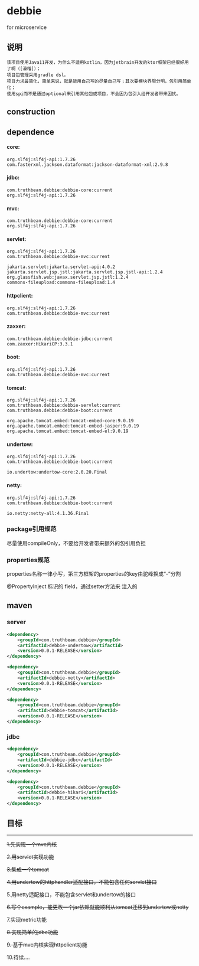 # debbie
for microservice

## 说明
    该项目使用Java11开发，为什么不适用kotlin，因为jetbrain开发的ktor框架已经很好用了啊（[滑稽]）；
    项目包管理采用gradle dsl。
    项目力求最简化，简单来说，就是能用自己写的尽量自己写；其次要模块界限分明，包引用简单化；
    使用spi而不是通过optional来引用其他包或项目，不会因为包引入给开发者带来困扰。

## construction


## dependence
#### core: 
    org.slf4j:slf4j-api:1.7.26
    com.fasterxml.jackson.dataformat:jackson-dataformat-xml:2.9.8

#### jdbc:
    com.truthbean.debbie:debbie-core:current
    org.slf4j:slf4j-api:1.7.26

#### mvc:
    com.truthbean.debbie:debbie-core:current
    org.slf4j:slf4j-api:1.7.26

#### servlet: 
    org.slf4j:slf4j-api:1.7.26
    com.truthbean.debbie:debbie-mvc:current

    jakarta.servlet:jakarta.servlet-api:4.0.2
    jakarta.servlet.jsp.jstl:jakarta.servlet.jsp.jstl-api:1.2.4
    org.glassfish.web:javax.servlet.jsp.jstl:1.2.4
    commons-fileupload:commons-fileupload:1.4
    
#### httpclient:
    org.slf4j:slf4j-api:1.7.26
    com.truthbean.debbie:debbie-mvc:current

#### zaxxer:
    com.truthbean.debbie:debbie-jdbc:current
    com.zaxxer:HikariCP:3.3.1
    
#### boot:
    org.slf4j:slf4j-api:1.7.26
    com.truthbean.debbie:debbie-mvc:current
    
#### tomcat:
    org.slf4j:slf4j-api:1.7.26
    com.truthbean.debbie:debbie-servlet:current
    com.truthbean.debbie:debbie-boot:current
    
    org.apache.tomcat.embed:tomcat-embed-core:9.0.19
    org.apache.tomcat.embed:tomcat-embed-jasper:9.0.19
    org.apache.tomcat.embed:tomcat-embed-el:9.0.19
    
#### undertow:
    org.slf4j:slf4j-api:1.7.26
    com.truthbean.debbie:debbie-boot:current
    
    io.undertow:undertow-core:2.0.20.Final
    
#### netty:
    org.slf4j:slf4j-api:1.7.26
    com.truthbean.debbie:debbie-boot:current
    
    io.netty:netty-all:4.1.36.Final

### package引用规范
尽量使用compileOnly，不要给开发者带来额外的包引用负担

### properties规范
properties名称一律小写，第三方框架的properties的key由驼峰换成“-”分割

@PropertyInject 标识的 field，通过setter方法来 注入的

## maven

### server
```xml
<dependency>
    <groupId>com.truthbean.debbie</groupId>
    <artifactId>debbie-undertow</artifactId>
    <version>0.0.1-RELEASE</version>
</dependency>
```

```xml
<dependency>
    <groupId>com.truthbean.debbie</groupId>
    <artifactId>debbie-netty</artifactId>
    <version>0.0.1-RELEASE</version>
</dependency>
```

```xml
<dependency>
    <groupId>com.truthbean.debbie</groupId>
    <artifactId>debbie-tomcat</artifactId>
    <version>0.0.1-RELEASE</version>
</dependency>
```

### jdbc
```xml
<dependency>
    <groupId>com.truthbean.debbie</groupId>
    <artifactId>debbie-jdbc</artifactId>
    <version>0.0.1-RELEASE</version>
</dependency>
```
```xml
<dependency>
    <groupId>com.truthbean.debbie</groupId>
    <artifactId>debbie-hikari</artifactId>
    <version>0.0.1-RELEASE</version>
</dependency>
```

## 目标
--------
~~1.先实现一个mvc内核~~

~~2.用servlet实现功能~~

~~3.集成一个tomcat~~

~~4.用undertow的httphandler适配接口，不能包含任何servlet接口~~

5.用netty适配接口，不能包含servlet和undertow的接口

~~6.写个example，能更改一个jar依赖就能顺利从tomcat迁移到undertow或netty~~

7.实现metric功能

~~8.实现简单的jdbc功能~~

~~9. 基于mvc内核实现httpclient功能~~

10.待续....
